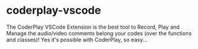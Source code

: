 # coderplay-vscode
The CoderPlay VSCode Extension is the best tool to Record, Play and Manage the audio/video comments belong your codes (over the functions and classes)! Yes it's possible with CoderPlay, so easy...
